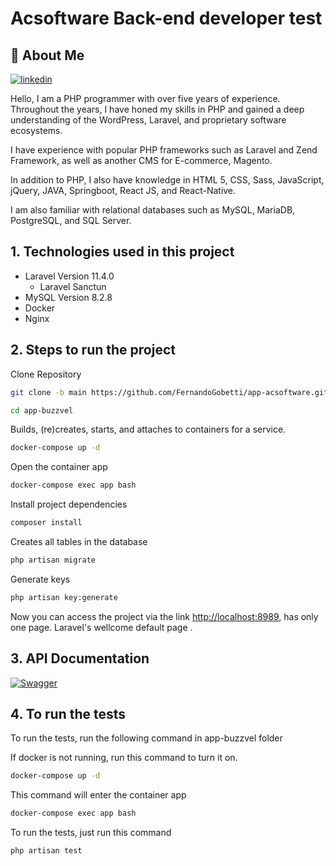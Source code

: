
# Acsoftware Back-end developer test


## 🚀 About Me
[![linkedin](https://img.shields.io/badge/linkedin-0A66C2?style=for-the-badge&logo=linkedin&logoColor=white)](https://www.linkedin.com/in/fernando-gobetti/)


Hello, I am a PHP programmer with over five years of experience. Throughout the years, I have honed my skills in PHP and gained a deep understanding of the WordPress, Laravel, and proprietary software ecosystems.

I have experience with popular PHP frameworks such as Laravel and Zend Framework, as well as another CMS for E-commerce, Magento.

In addition to PHP, I also have knowledge in HTML 5, CSS, Sass, JavaScript, jQuery, JAVA, Springboot, React JS, and React-Native.

I am also familiar with relational databases such as MySQL, MariaDB, PostgreSQL, and SQL Server.


## 1. Technologies used in this project

- Laravel Version 11.4.0
    - Laravel Sanctun
- MySQL Version 8.2.8
- Docker
- Nginx

## 2. Steps to run the project

Clone Repository

```bash
git clone -b main https://github.com/FernandoGobetti/app-acsoftware.git app-acsoftware
```
```bash
cd app-buzzvel
```

Builds, (re)creates, starts, and attaches to containers for a service.
```bash
docker-compose up -d
```

Open the container app
```bash
docker-compose exec app bash
```

Install project dependencies
```bash
composer install
```
Creates all tables in the database
```bash
php artisan migrate
```
Generate keys
```bash
php artisan key:generate
```
Now you can access the project via the link
[http://localhost:8989](http://localhost:8989), has only one page. Laravel's wellcome default page .

## 3. API Documentation
[![Swagger](https://app.swaggerhub.com/img/swaggerhub-logo.svg)](https://app.swaggerhub.com/apis-docs/FernandoGobetti/Acsoftware/1.0.0)

## 4. To run the tests

To run the tests, run the following command in app-buzzvel folder

If docker is not running, run this command to turn it on.

```bash
docker-compose up -d
```
This command will enter the container app

```bash
docker-compose exec app bash
```

To run the tests, just run this command

```bash
php artisan test
```
